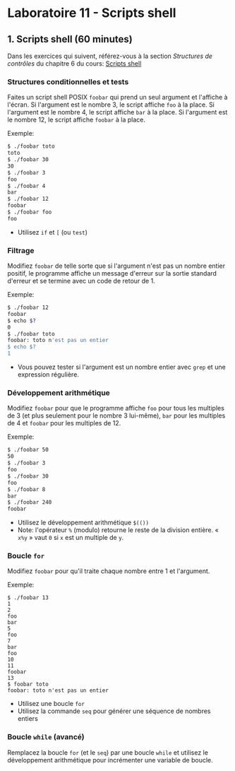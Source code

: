 # Laboratoire 11 - Scripts shell

## 1. Scripts shell (60 minutes)

Dans les exercices qui suivent, référez-vous à la section *Structures de
contrôles* du chapitre 6 du cours: [Scripts
shell](http://info.uqam.ca/~privat/INF1070/06b-script.pdf)

### Structures conditionnelles et tests

Faites un script shell POSIX `foobar` qui prend un seul argument et l'affiche à
l'écran. Si l'argument est le nombre 3, le script affiche `foo` à la place.  Si
l'argument est le nombre 4, le script affiche `bar` à la place.  Si l'argument
est le nombre 12, le script affiche `foobar` à la place.

Exemple:

```sh
$ ./foobar toto
toto
$ ./foobar 30
30
$ ./foobar 3
foo
$ ./foobar 4
bar
$ ./foobar 12
foobar
$ ./foobar foo
foo
```

* Utilisez `if` et `[` (ou `test`)

### Filtrage

Modifiez `foobar` de telle sorte que si l'argument n'est pas un nombre entier
positif, le programme affiche un message d'erreur sur la sortie standard
d'erreur et se termine avec un code de retour de 1.

Exemple:

```sh
$ ./foobar 12
foobar
$ echo $?
0
$ ./foobar toto
foobar: toto n'est pas un entier
$ echo $?
1
```

* Vous pouvez tester si l'argument est un nombre entier avec `grep` et une
  expression régulière.

### Développement arithmétique

Modifiez `foobar` pour que le programme affiche `foo` pour tous les multiples
de 3 (et plus seulement pour le nombre 3 lui-même), `bar` pour les multiples de
4 et `foobar` pour les multiples de 12.

Exemple:

```sh
$ ./foobar 50
50
$ ./foobar 3
foo
$ ./foobar 30
foo
$ ./foobar 8
bar
$ ./foobar 240
foobar
```

* Utilisez le développement arithmétique `$(())`
* Note: l'opérateur `%` (modulo) retourne le reste de la division entière.
  « `x%y` » vaut `0` si `x` est un multiple de `y`.

### Boucle `for`

Modifiez `foobar` pour qu'il traite chaque nombre entre 1 et l'argument.

Exemple:

```
$ ./foobar 13
1
2
foo
bar
5
foo
7
bar
foo
10
11
foobar
13
$ foobar toto
foobar: toto n'est pas un entier
```

* Utilisez une boucle `for`
* Utilisez la commande `seq` pour générer une séquence de nombres entiers

### Boucle `while` (avancé)

Remplacez la boucle `for` (et le `seq`) par une boucle `while` et utilisez le
développement arithmétique pour incrémenter une variable de boucle.

